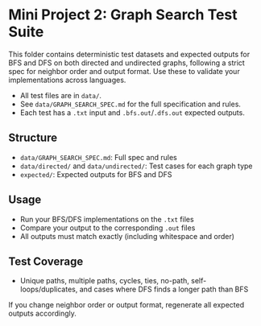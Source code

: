 # Mini Project 2: Graph Search Test Suite

This folder contains deterministic test datasets and expected outputs for BFS and DFS on both directed and undirected graphs, following a strict spec for neighbor order and output format. Use these to validate your implementations across languages.

- All test files are in `data/`.
- See `data/GRAPH_SEARCH_SPEC.md` for the full specification and rules.
- Each test has a `.txt` input and `.bfs.out`/`.dfs.out` expected outputs.

## Structure

- `data/GRAPH_SEARCH_SPEC.md`: Full spec and rules
- `data/directed/` and `data/undirected/`: Test cases for each graph type
- `expected/`: Expected outputs for BFS and DFS

## Usage
- Run your BFS/DFS implementations on the `.txt` files
- Compare your output to the corresponding `.out` files
- All outputs must match exactly (including whitespace and order)

## Test Coverage
- Unique paths, multiple paths, cycles, ties, no-path, self-loops/duplicates, and cases where DFS finds a longer path than BFS

If you change neighbor order or output format, regenerate all expected outputs accordingly.
